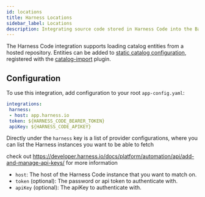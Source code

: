 ```yaml
---
id: locations
title: Harness Locations
sidebar_label: Locations
description: Integrating source code stored in Harness Code into the Backstage catalog
---
```


The Harness Code integration supports loading catalog entities from a hosted repository. Entities can be added to
[static catalog configuration](../../features/software-catalog/configuration.md),
registered with the
[catalog-import](https://github.com/backstage/backstage/tree/master/plugins/catalog-import)
plugin.

## Configuration

To use this integration, add configuration to your root `app-config.yaml`:

```yaml
integrations:
 harness:
 - host: app.harness.io
 token: ${HARNESS_CODE_BEARER_TOKEN}
 apiKey: ${HARNESS_CODE_APIKEY}
```

Directly under the `harness` key is a list of provider configurations, where you
can list the Harness instances you want to be able to fetch

check out https://developer.harness.io/docs/platform/automation/api/add-and-manage-api-keys/ for more information

- `host`: The host of the Harness Code instance that you want to match on.
- `token` (optional): The password or api token to authenticate with.
- `apiKey` (optional): The apiKey to authenticate with.
